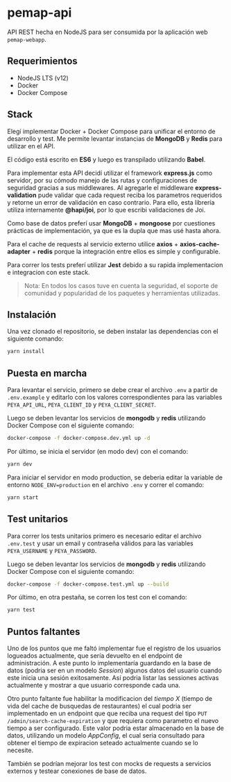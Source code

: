 # pemap-api

API REST hecha en NodeJS para ser consumida por la aplicación web `pemap-webapp`.

## Requerimientos

- NodeJS LTS (v12)
- Docker
- Docker Compose

## Stack

Elegí implementar Docker + Docker Compose para unificar el entorno de desarrollo y test. Me permite levantar instancias de **MongoDB** y **Redis** para utilizar en el API.

El código está escrito en **ES6** y luego es transpilado utilizando **Babel**.

Para implementar esta API decidí utilizar el framework **express.js** como servidor, por su cómodo manejo de las rutas y configuraciones de seguridad gracias a sus middlewares. Al agregarle el middleware **express-validation** pude validar que cada request reciba los parametros requeridos y retorne un error de validación en caso contrario. Para ello, esta librería utiliza internamente **@hapi/joi**, por lo que escribi validaciones de Joi.

Como base de datos preferí usar **MongoDB** + **mongoose** por cuestiones prácticas de implementación, ya que es la dupla que mas usé hasta ahora.

Para el cache de requests al servicio externo utilice **axios** + **axios-cache-adapter** + **redis** porque la integración entre ellos es simple y configurable.

Para correr los tests preferí utilizar **Jest** debido a su rapida implementacion e integracion con este stack.

> Nota: En todos los casos tuve en cuenta la seguridad, el soporte de comunidad y popularidad de los paquetes y herramientas utilizadas.

## Instalación

Una vez clonado el repositorio, se deben instalar las dependencias con el siguiente comando:

```bash
yarn install
```

## Puesta en marcha

Para levantar el servicio, primero se debe crear el archivo `.env` a partir de `.env.example` y editarlo con los valores correspondientes para las variables `PEYA_API_URL`, `PEYA_CLIENT_ID` y `PEYA_CLIENT_SECRET`.

Luego se deben levantar los servicios de **mongodb** y **redis** utilizando Docker Compose con el siguiente comando:

```bash
docker-compose -f docker-compose.dev.yml up -d
```

Por último, se inicia el servidor (en modo dev) con el comando:

```bash
yarn dev
```

Para iniciar el servidor en modo production, se deberia editar la variable de entorno `NODE_ENV=production` en el archivo `.env` y correr el comando:

```bash
yarn start
```

## Test unitarios

Para correr los tests unitarios primero es necesario editar el archivo `.env.test` y usar un email y contraseña válidos para las variables `PEYA_USERNAME` y `PEYA_PASSWORD`.

Luego se deben levantar los servicios de **mongodb** y **redis** utilizando Docker Compose con el siguiente comando:

```bash
docker-compose -f docker-compose.test.yml up --build
```

Por último, en otra pestaña, se corren los test con el comando:

```bash
yarn test
```

## Puntos faltantes

Uno de los puntos que me faltó implementar fue el registro de los usuarios logueados actualmente, que sería devuelto en el endpoint de administración. A este punto lo implementaría guardando en la base de datos (podria ser en un modelo _Session_) algunos datos del usuario cuando este inicia una sesión exitosamente. Así podria listar las sessiones activas actualmente y mostrar a que usuario corresponde cada una.

Otro punto faltante fue habilitar la modificacion del _tiempo X_ (tiempo de vida del cache de busquedas de restaurantes) el cual podria ser implementado en un endpoint que que reciba una request del tipo `PUT /admin/search-cache-expiration` y que requiera como parametro el nuevo tiempo a ser configurado. Este valor podria estar almacenado en la base de datos, utilizando un modelo _AppConfig_, el cual seria consultado para obtener el tiempo de expiracion seteado actualmente cuando se lo necesite.

También se podrían mejorar los test con mocks de requests a servicios externos y testear conexiones de base de datos.
